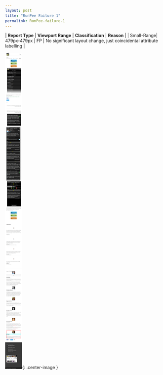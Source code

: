 ```yaml
---
layout: post
title: "RunPee Failure 1"
permalink: RunPee-failure-1
---
```

| **Report Type** | **Viewport Range** | **Classification** | **Reason** |
| Small-Range| 479px-479px | FP | No significant layout change, just coincidental attribute labelling | 

![Screenshot of the fault](assets/images/RunPee/fault1/smallrangeWidth479.png){: .center-image }